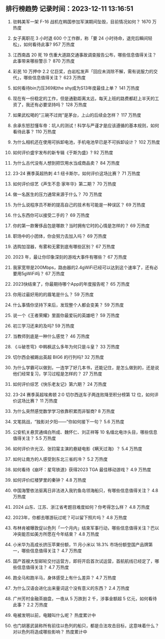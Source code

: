 
## 排行榜趋势 记录时间：2023-12-11 13:16:51
  
  1. 驻韩美军一架 F-16 战机在韩国参加军演期间坠毁，目前情况如何？ 1670 万热度
    
  2. 女子离职花 3 小时退 600 个工作群，称「要 24 小时待命，退完后瞬间轻松」，如何看待此事? 957 万热度
    
  3. 江西南昌 20 死 19 伤重大道路交通事故调查报告公布，哪些信息值得关注？此事带来哪些警示？ 870 万热度
    
  4. 彩民 10 万押中 2.2 亿巨奖，白岩松发声「回应未消除不解，需有说服力的交代」，哪些信息值得关注？ 623 万热度
    
  5. 如何看待bin力压369和the shy成为S13年度最佳上单？ 141 万热度
    
  6. 现在有一份稳定的工作，但是通勤距离太远，每天上班的路费都赶上半天的工资了，我还有必要坚持吗？ 128 万热度
    
  7. 如果武松喝的“三碗不过岗”是茅台，上山的后续会怎样？ 117 万热度
    
  8. 余承东怒怼懂车帝：坑人的测试！科学与严谨才是应该遵循的基本规则，如何看待此事？ 110 万热度
    
  9. 为什么相机还在使用可拆卸电池，手机电池早已是不可拆卸设计？ 102 万热度
    
  10. 如何评价盛宇发布的新专辑《于斯为盛》? 92 万热度
    
  11. 为什么古代没有人想到把饮用水当成商品卖？ 84 万热度
    
  12. 23-24 赛季英超热刺 4:1 纽卡斯尔，如何评价这场比赛？ 71 万热度
    
  13. 如何评价综艺《声生不息·家年华》第二期？ 70 万热度
    
  14. 做一名医生的压力通常来源于什么？ 70 万热度
    
  15. 为什么说程序员不断的提高自己的技术有可能是一种误区？ 69 万热度
    
  16. 什么东西你可以接受二手的？ 69 万热度
    
  17. 你的第一款奢侈品包是哪款？当时拥有它时的心情是怎样的？ 69 万热度
    
  18. 职场中的小团体，你会努力去加入吗？ 69 万热度
    
  19. 选购加湿器，有雾和无雾到底有哪些区别？ 67 万热度
    
  20. 2023 年，最让你印象深刻的游戏大事件有哪些？ 67 万热度
    
  21. 我家宽带是200Mbps，路由器的2.4gWiFi已经可以达到这个速率了，还有必要用5gWiFi吗？ 67 万热度
    
  22. 2023快结束了，你最期待哪个App的年度报告呢？ 65 万热度
    
  23. 你用过最好用的的眉笔是什么？ 59 万热度
    
  24. 什么事情你坚持下来后，发现整个人都会变美？ 59 万热度
    
  25. 说一个《王者荣耀》里面你最爱玩的英雄吧？ 59 万热度
    
  26. 初三学习还来的及吗? 59 万热度
    
  27. 当教师到底是一种什么感觉？ 46 万热度
    
  28. 《斗破苍穹》中韩枫这么多年为何只是斗皇？ 33 万热度
    
  29. 切尔西会被踢出英超 BIG6 的行列吗? 32 万热度
    
  30. 为什么学霸可以做到，一连学了好几本书，还能记住，是怎么做到的，还是说他们经常复习，学习过程是怎样的？ 27 万热度
    
  31. 如何评价综艺《快乐老友记》第六期？ 24 万热度
    
  32. 23-24 赛季英超埃弗顿 2:0 切尔西送车子两连败降至积分榜第 12 位，如何评价这场比赛？ 11 万热度
    
  33. 为什么突然感觉数学学习依靠积累而非智商? 8 万热度
    
  34. 文笔挑战，“独影对夕阳——”你如何接下一句？ 5.6 万热度
    
  35. 公安机关悬赏通缉白所成、魏怀仁、刘正祥等 10 名缅北电诈头目，哪些信息值得关注？ 5.5 万热度
    
  36. 如何评价许光汉、张钧甯主演的悬疑电影《瞒天过海》？ 5.4 万热度
    
  37. 如何让南方的人感受到东北三省的冷？ 5.2 万热度
    
  38. 如何看待《崩坏：星穹铁道》获得2023 TGA 最佳移动游戏？ 4.9 万热度
    
  39. 如何评价红楼梦里的秦钟？ 4.8 万热度
    
  40. 中国海警依法驱离日非法进入我钓鱼岛领海船只，有哪些信息值得关注？ 4.8 万热度
    
  41. 2024 山东、江苏、浙江省考题目难度如何？你考得怎么样？ 4.8 万热度
    
  42. 2023年，你都去哪游玩过呢？可以留下照片吗？ 4.8 万热度
    
  43. 布林肯被曝敦促以色列「一个月内」结束军事行动，哪些信息值得关注？巴以冲突能否如美方所愿在今年结束？ 4.8 万热度
    
  44. 小米华为高成长挤压苹果份额，11 月小米以 18.3% 市场份额登国产品牌第一，哪些信息值得关注？ 4.7 万热度
    
  45. 国产首艘大型邮轮交付运营方，即将开启首次试运营，首航航线已经定了，哪些信息值得关注？ 4.7 万热度
    
  46. 跑全马和跑半马，身体感受上有什么差异？ 4.7 万热度
    
  47. 为什么汉语会进化出来量词这个没有意义的东西？ 2.4 万热度
    
  48. 广州芳村金融茶崩盘，一夜从 5 万跌到 2 千，涉事金额超 5 亿元，如何看待此事？ 2.2 万热度
    
  49. 电被发明以前，电鳗叫什么呢？ 热度累计中
    
  50. 也门胡塞武装称所有前往以色列的船只，都是合法攻击目标，这意味着什么？对以色列将造成哪些影响？ 热度累计中
    